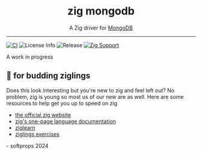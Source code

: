<h1 align="center">
    zig mongodb
</h1>

<div align="center">
    A Zig driver for <a href="https://www.mongodb.com/">MongoDB</a>
</div>

---

[![CI](https://github.com/softprops/zig-mongodb/actions/workflows/ci.yml/badge.svg)](https://github.com/softprops/zig-mongodb/actions/workflows/ci.yml) ![License Info](https://img.shields.io/github/license/softprops/zig-mongodb) ![Release](https://img.shields.io/github/v/release/softprops/zig-mongodb) [![Zig Support](https://img.shields.io/badge/zig-0.13.0-black?logo=zig)](https://ziglang.org/documentation/0.13.0/)


A work in progress

## 🥹 for budding ziglings

Does this look interesting but you're new to zig and feel left out? No problem, zig is young so most us of our new are as well. Here are some resources to help get you up to speed on zig

- [the official zig website](https://ziglang.org/)
- [zig's one-page language documentation](https://ziglang.org/documentation/0.13.0/)
- [ziglearn](https://ziglearn.org/)
- [ziglings exercises](https://github.com/ratfactor/ziglings)


\- softprops 2024

